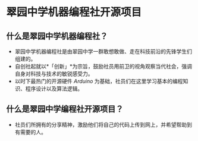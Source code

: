 # 翠园中学机器编程社开源项目

## 什么是翠园中学机器编程社？
- 翠园中学机器编程社是由翠园中学一群敢想敢做、走在科技前沿的先锋学生们组建的。
- 自创社起就以*「创新」*为宗旨，鼓励社员用前卫的视角观察当代社会，强调自身对科技与技术的敏锐感受力。
- 以时下最热门的开源硬件 *Arduino* 为基础，社员们在这里学习基本的编程知识、程序设计以及算法逻辑。

## 什么是翠园中学编程社开源项目？
- 社员们所拥有的分享精神，激励他们将自己的代码上传到网上，并希望帮助到有需要的人。
